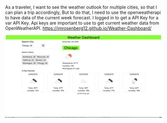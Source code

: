 As a traveler,
I want to see the weather outlook for multiple cities,
so that I can plan a trip accordingly,
But to do that, I need to use the openweatherapi to have data of the current week forecast.
I logged in to get a API Key for a var API Key. Api keys are important to use to get current weather data from OpenWeatherAPI.
https://jmrosenberg12.github.io/Weather-Dashboard/

![Alt text](Weather-Dashboard.png "Screen Shot")
